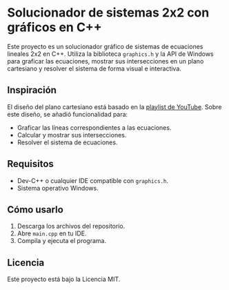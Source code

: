 # Solucionador de sistemas 2x2 con gráficos en C++

Este proyecto es un solucionador gráfico de sistemas de ecuaciones lineales 2x2 en C++. Utiliza la biblioteca `graphics.h` y la API de Windows para graficar las ecuaciones, mostrar sus intersecciones en un plano cartesiano y resolver el sistema de forma visual e interactiva.

## Inspiración
El diseño del plano cartesiano está basado en la [playlist de YouTube](https://www.youtube.com/watch?v=6_8JZcSmsyg&list=PLFUBk0vf6VP9MxkjJAVVi4Qa07uzGd_9M). Sobre este diseño, se añadió funcionalidad para:
- Graficar las líneas correspondientes a las ecuaciones.
- Calcular y mostrar sus intersecciones.
- Resolver el sistema de ecuaciones.

## Requisitos
- Dev-C++ o cualquier IDE compatible con `graphics.h`.
- Sistema operativo Windows.

## Cómo usarlo
1. Descarga los archivos del repositorio.
2. Abre `main.cpp` en tu IDE.
3. Compila y ejecuta el programa.

## Licencia
Este proyecto está bajo la Licencia MIT.

